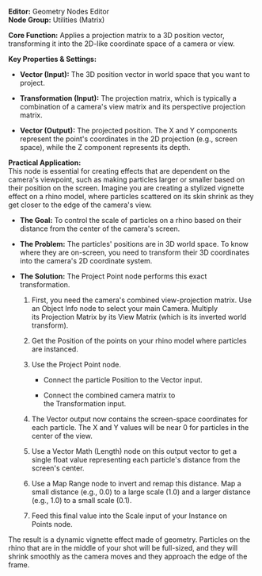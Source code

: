**Editor:** Geometry Nodes Editor  
**Node Group:** Utilities (Matrix)

**Core Function:** Applies a projection matrix to a 3D position vector, transforming it into the 2D-like coordinate space of a camera or view.

**Key Properties & Settings:**

- **Vector (Input):** The 3D position vector in world space that you want to project.
    
- **Transformation (Input):** The projection matrix, which is typically a combination of a camera's view matrix and its perspective projection matrix.
    
- **Vector (Output):** The projected position. The X and Y components represent the point's coordinates in the 2D projection (e.g., screen space), while the Z component represents its depth.
    

**Practical Application:**  
This node is essential for creating effects that are dependent on the camera's viewpoint, such as making particles larger or smaller based on their position on the screen. Imagine you are creating a stylized vignette effect on a rhino model, where particles scattered on its skin shrink as they get closer to the edge of the camera's view.

- **The Goal:** To control the scale of particles on a rhino based on their distance from the center of the camera's screen.
    
- **The Problem:** The particles' positions are in 3D world space. To know where they are on-screen, you need to transform their 3D coordinates into the camera's 2D coordinate system.
    
- **The Solution:** The Project Point node performs this exact transformation.
    
    1. First, you need the camera's combined view-projection matrix. Use an Object Info node to select your main Camera. Multiply its Projection Matrix by its View Matrix (which is its inverted world transform).
        
    2. Get the Position of the points on your rhino model where particles are instanced.
        
    3. Use the Project Point node.
        
        - Connect the particle Position to the Vector input.
            
        - Connect the combined camera matrix to the Transformation input.
            
    4. The Vector output now contains the screen-space coordinates for each particle. The X and Y values will be near 0 for particles in the center of the view.
        
    5. Use a Vector Math (Length) node on this output vector to get a single float value representing each particle's distance from the screen's center.
        
    6. Use a Map Range node to invert and remap this distance. Map a small distance (e.g., 0.0) to a large scale (1.0) and a larger distance (e.g., 1.0) to a small scale (0.1).
        
    7. Feed this final value into the Scale input of your Instance on Points node.
        

The result is a dynamic vignette effect made of geometry. Particles on the rhino that are in the middle of your shot will be full-sized, and they will shrink smoothly as the camera moves and they approach the edge of the frame.